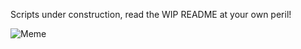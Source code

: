 Scripts under construction, read the WIP README at your own peril!

![Meme](https://pics.me.me/csi-see-if-you-can-enhance-that-license-plate-crime-12742855.png)

